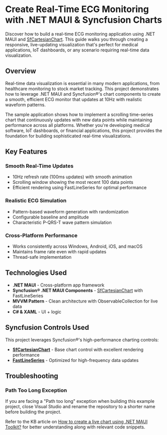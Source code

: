 # Create Real-Time ECG Monitoring with .NET MAUI & Syncfusion Charts

Discover how to build a real-time ECG monitoring application using .NET MAUI and [SfCartesianChart](https://help.syncfusion.com/cr/maui-toolkit/Syncfusion.Maui.Toolkit.Charts.SfCartesianChart.html). This guide walks you through creating a responsive, live-updating visualization that's perfect for medical applications, IoT dashboards, or any scenario requiring real-time data visualization.

## Overview

Real-time data visualization is essential in many modern applications, from healthcare monitoring to stock market tracking. This project demonstrates how to leverage .NET MAUI and Syncfusion®'s chart components to create a smooth, efficient ECG monitor that updates at 10Hz with realistic waveform patterns.

The sample application shows how to implement a scrolling time-series chart that continuously updates with new data points while maintaining performance across all platforms. Whether you're developing medical software, IoT dashboards, or financial applications, this project provides the foundation for building sophisticated real-time visualizations.

## Key Features

### Smooth Real-Time Updates
- 10Hz refresh rate (100ms updates) with smooth animation
- Scrolling window showing the most recent 100 data points
- Efficient rendering using FastLineSeries for optimal performance

### Realistic ECG Simulation
- Pattern-based waveform generation with randomization
- Configurable baseline and amplitude
- Characteristic P-QRS-T wave pattern simulation

### Cross-Platform Performance
- Works consistently across Windows, Android, iOS, and macOS
- Maintains frame rate even with rapid updates
- Thread-safe implementation

## Technologies Used

- **.NET MAUI** - Cross-platform app framework
- **Syncfusion® .NET MAUI Components** - [SfCartesianChart](https://help.syncfusion.com/cr/maui-toolkit/Syncfusion.Maui.Toolkit.Charts.SfCartesianChart.html) with FastLineSeries
- **MVVM Pattern** - Clean architecture with ObservableCollection for live data
- **C# & XAML** - UI + logic

## Syncfusion Controls Used

This project leverages Syncfusion®'s high-performance charting controls:

- **[SfCartesianChart](https://help.syncfusion.com/cr/maui-toolkit/Syncfusion.Maui.Toolkit.Charts.SfCartesianChart.html)** - Base chart control with excellent rendering performance
- **[FastLineSeries](https://help.syncfusion.com/cr/maui/Syncfusion.Maui.Charts.FastLineSeries.html)** - Optimized for high-frequency data updates

## Troubleshooting

### Path Too Long Exception

If you are facing a "Path too long" exception when building this example project, close Visual Studio and rename the repository to a shorter name before building the project.

Refer to the KB article on [How to create a live chart using .NET MAUI Toolkit?](https://support.syncfusion.com/kb/article/19960/how-to-create-a-live-chart-using-net-maui-toolkit) for better understanding along with relevant code snippets.